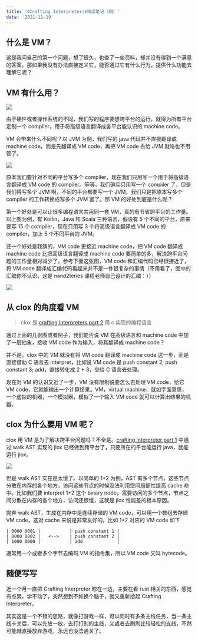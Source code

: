```yaml
---
title: '《Crafting Interpreters》阅读笔记（四）'
date: '2021-11-19'
---
```


## 什么是 VM？

这是我问自己的第一个问题，想了很久，也查了一些资料，却并没有得到一个满意的答案。那如果我没有办法直接定义它，能否通过它有什么行为，提供什么功能去理解它呢？

## VM 有什么用？

![](https://picx.zhimg.com/80/v2-a2e11841bd50de897dbdaa08d559ed91_1440w.png?source=d16d100b)

由于硬件或者操作系统的不同，我们写的程序要想跨平台的运行，就得为所有平台定制一个 compiler，用于将高级语言翻译成各平台能认识的 machine code。

VM 会带来什么不同呢？以 JVM 为例，我们写的 java 代码并不直接翻译成 machine code，而是先翻译成 VM code，再把 VM code 丢给 JVM 就啥也不用管了。

![](https://pic1.zhimg.com/80/v2-30876b3fba4f52b8f851826d09d37052_1440w.png?source=d16d100b)

原本我们要针对不同的平台写多个 compiler，现在我们只用写一个用于将高级语言翻译成 VM code 的 compiler。等等，我们确实只用写一个 compiler 了，但是我们得写多个 JVM 啊，不同的平台都要写一个 JVM，我们只是把原本写多个 compiler 的工作转换成写多个 JVM 罢了。那 VM 的好处到底是什么呢？

第一个好处是可以让很多编程语言共用同一套 VM，真的有节省跨平台的工作量。以上图为例，有 Kotlin，Java 和 Scala 三种语言，假设有 5 个不同的平台，原来要写 15 个 compiler，现在只用写 3 个将高级语言翻译成 VM code 的 compiler，加上 5 个不同平台的 JVM。

还一个好处是我猜的，VM code 更接近 machine code，把 VM code 翻译成 machine code 比把高级语言翻译成 machine code 要简单的多，解决跨平台问题的工作量相对减少了。参考下面这张图，VM code 和汇编代码已经很接近了，将 VM code 翻译成汇编代码看起来并不是一件很复杂的事情（不用看了，图中的汇编你不认识，这是 nand2teries 课程老师自己设计的汇编：））

![](https://pic1.zhimg.com/80/v2-4a6cd2ea631b5cee6e54c183432d5442_1440w.png?source=d16d100b)

## 从 clox 的角度看 VM

> clox 是 [crafting interpreters part 2](https://craftinginterpreters.com/a-bytecode-virtual-machine.html) 用 c 实现的编程语言

通过上面的几张图或者例子，我们能否说 VM 在高级语言和 machine code 中加了一层抽象，接收 VM code 作为输入，将其翻译成 machine code？

并不是，clox 中的 VM 就没有将 VM code 翻译成 machine code 这一步，而是直接借助 C 语言去 interpret，比如说 VM code 是 push constant 2; push constant 3; add，直接转化成 2 + 3，交给 C 语言去处理。

现在对 VM 的认识又近了一步，VM 没有限制说要怎么去处理 VM code，给它 VM code，它就能输出一个计算结果。VM，virtual machine，就如字面意思，一个虚拟的机器，一个模拟器，模拟了一个输入 VM code 就可以计算出结果的机器。

## clox 为什么要用 VM 呢？

clox 用 VM 是为了解决跨平台问题吗？不全是。[crafting interpreter part 1](https://craftinginterpreters.com/a-tree-walk-interpreter.html) 中通过 walk AST 实现的 jlox 已经做到跨平台了，只要所在的平台能运行 java，就能运行 jlox。

![](https://picx.zhimg.com/80/v2-a8dc7bca9e8530a2bbf91cc5eebce11a_1440w.png?source=d16d100b)

但是 walk AST 实在是太慢了。以简单的 1+2 为例，AST 有多个节点，这些节点分散在内存的各个地方，访问这些节点的时候没法利用空间局部性提高 cache 命中。比如我们要 interpret 1+2 这个 binary node，需要访问的多个节点，节点之间分散在内存的各个地方，访问还很慢，这就是 jlox 性能差的根本原因。

抛弃 walk AST，生成在内存中是连续存储的 VM code，可以用一个数组去存储 VM code，这对 cache 来说是非常友好的。比如 1+2 对应的 VM code 如下

```
| 0000 0001 |           | push constant 1 |
| 0000 0002 |   <-->    | push constant 2 |
| 1000 0000 |           | add             |
```

通常用一个或者多个字节去编码 VM 的指令集，所以 VM code 又叫 bytecode。

## 随便写写

近一个月一直把 Crafting Interpreter 晾在一边，主要在看 rust 相关的东西，感觉有点累，学不动了，突然想到不如换个脑子，就又重新拾起 Crafting Interpreter。

其实这是一个不错的思路，就像打游戏一样，可以同时有多条主线任务，当一条主线卡关后，可以先放一放，去打打别的主线，又或者去刷刷比较轻松的支线，不然可能就直接放弃游戏，永远也没法通关了。
